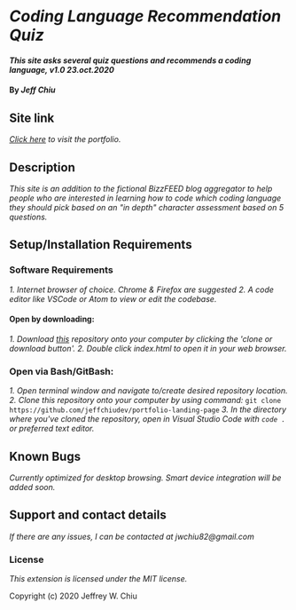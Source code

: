 # _Coding Language Recommendation Quiz_

#### _This site asks several quiz questions and recommends a coding language, v1.0 23.oct.2020_

#### By _**Jeff Chiu**_

## Site link

_[Click here](https://jeffchiudev.github.io/coding-language-quiz/) to visit the portfolio._

## Description

_This site is an addition to the fictional BizzFEED blog aggregator to help people who are interested in learning how to code which coding language they should pick based on an "in depth" character assessment based on 5 questions._

## Setup/Installation Requirements

### Software Requirements
_1. Internet browser of choice. Chrome & Firefox are suggested_
_2. A code editor like VSCode or Atom to view or edit the codebase._

#### Open by downloading:
_1. Download [this](https://github.com/jeffchiudev/coding-language-quiz) repository onto your computer by clicking the 'clone or download button'._
_2. Double click index.html to open it in your web browser._

### Open via Bash/GitBash:
_1. Open terminal window and navigate to/create desired repository location._
_2. Clone this repository onto your computer by using command:_
`git clone https://github.com/jeffchiudev/portfolio-landing-page`
_3. In the directory where you've cloned the repository, open in Visual Studio Code with `code .` or preferred text editor._

## Known Bugs

_Currently optimized for desktop browsing.  Smart device integration will be added soon._

## Support and contact details

_If there are any issues, I can be contacted at jwchiu82@gmail.com_


### License

_This extension is licensed under the MIT license._

Copyright (c) 2020 Jeffrey W. Chiu